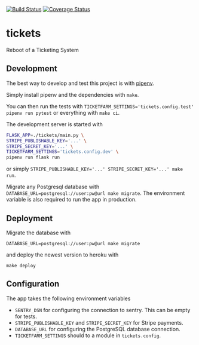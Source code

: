 [![Build Status](https://travis-ci.org/jeschkies/tickets.svg?branch=master)](https://travis-ci.org/jeschkies/tickets) [![Coverage Status](https://coveralls.io/repos/github/jeschkies/tickets/badge.svg?branch=master&service=github)](https://coveralls.io/github/jeschkies/tickets)

# tickets
Reboot of a Ticketing System

## Development

The best way to develop and test this project is with [pipenv](https://docs.pipenv.org/).

Simply install pipenv and the dependencies with `make`.

You can then run the tests with `TICKETFARM_SETTINGS='tickets.config.test' pipenv run pytest`
or everything with `make ci`.

The development server is started with

```bash
FLASK_APP=./tickets/main.py \
STRIPE_PUBLISHABLE_KEY='...' \
STRIPE_SECRET_KEY='...' \
TICKETFARM_SETTINGS='tickets.config.dev' \
pipenv run flask run
```

or simply `STRIPE_PUBLISHABLE_KEY='...' STRIPE_SECRET_KEY='...' make run`.

Migrate any Postgresql database with `DATABASE_URL=postgresql://user:pw@url make
migrate`. The environment variable is also required to run the app in production.

## Deployment

Migrate the database with

```
DATABASE_URL=postgresql://user:pw@url make migrate
```

and deploy the newest version to heroku with

```
make deploy
```

## Configuration

The app takes the following environment variables

* `SENTRY_DSN` for configuring the connection to sentry. This can be empty for
    tests.
* `STRIPE_PUBLISHABLE_KEY` and `STRIPE_SECRET_KEY` for Stripe payments.
* `DATABASE_URL` for configuring the PostgreSQL database connection.
* `TICKETFARM_SETTINGS` should to a module in `tickets.config`.
